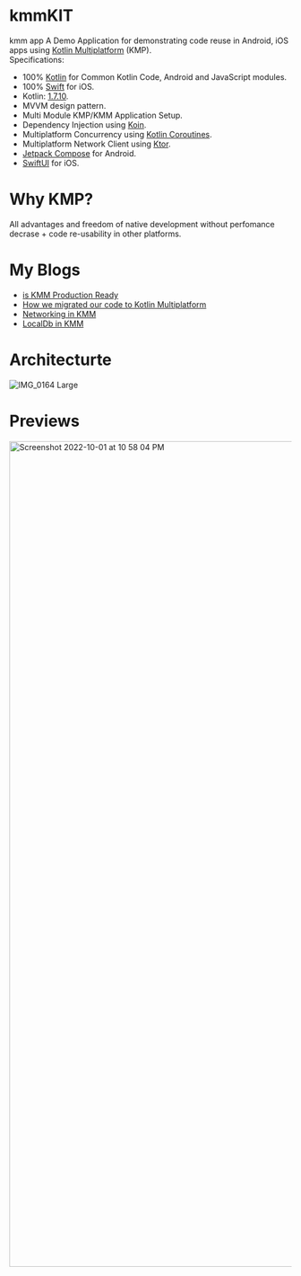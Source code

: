 # kmmKIT
kmm app 
A Demo Application for demonstrating code reuse in Android, iOS  apps using [Kotlin Multiplatform](https://kotlinlang.org/docs/multiplatform.html) (KMP).
<br/>
Specifications:
* 100% [Kotlin](https://kotlinlang.org/) for Common Kotlin Code, Android and JavaScript modules.
* 100% [Swift](https://www.swift.org/) for iOS.
* Kotlin: [1.7.10](https://kotlinlang.org/docs/releases.html).
* MVVM design pattern.
* Multi Module KMP/KMM Application Setup.
* Dependency Injection using [Koin](https://insert-koin.io/).
* Multiplatform Concurrency using [Kotlin Coroutines](https://github.com/Kotlin/kotlinx.coroutines).
* Multiplatform Network Client using [Ktor](https://ktor.io/).
* [Jetpack Compose](https://developer.android.com/jetpack/compose) for Android.
* [SwiftUI](https://developer.apple.com/xcode/swiftui/) for iOS.


# Why KMP?
All advantages and freedom of native development without perfomance decrase + code re-usability in other platforms.

# My Blogs
* [is KMM Production Ready](https://medium.com/mounty-engineering/is-kmm-production-ready-how-we-migrated-our-code-to-kotlin-multiplatform-mobile-part-1-d7329874a402/)
* [How we migrated our code to Kotlin Multiplatform](https://medium.com/mounty-engineering/is-kmm-production-ready-how-we-migrated-our-code-to-kotlin-multiplatform-mobile-part-1-d7329874a402/)
* [Networking in KMM](https://medium.com/mounty-engineering/networking-in-kmm-ktor-part-3-78ec68787f6a)
* [LocalDb in KMM](https://medium.com/mounty-engineering/localdb-in-kmm-sqldelight-part-4-573ea0904156)

# Architecturte
![IMG_0164 Large](https://user-images.githubusercontent.com/26837182/193422633-dcc213ef-d2ff-4bc7-8b06-9677ef639f87.jpeg)



# Previews
<img width="1470" alt="Screenshot 2022-10-01 at 10 58 04 PM" src="https://user-images.githubusercontent.com/26837182/193421867-b059295e-f24c-4006-be0c-0c557aa68ed8.png">

